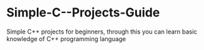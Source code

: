 # Simple-C--Projects-Guide
Simple C++ projects for beginners, through this you can learn basic knowledge of C++ programming language
